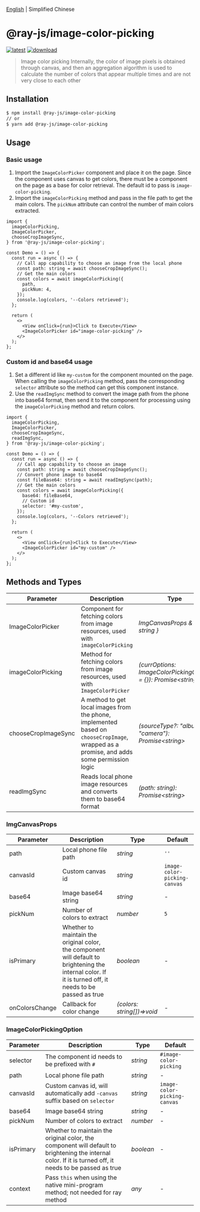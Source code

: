 [English](./README.md) | Simplified Chinese

# @ray-js/image-color-picking

[![latest](https://img.shields.io/npm/v/@ray-js/image-color-picking/latest.svg)](https://www.npmjs.com/package/@ray-js/image-color-picking) [![download](https://img.shields.io/npm/dt/@ray-js/image-color-picking.svg)](https://www.npmjs.com/package/@ray-js/image-color-picking)

> Image color picking
> Internally, the color of image pixels is obtained through canvas, and then an aggregation algorithm is used to calculate the number of colors that appear multiple times and are not very close to each other

## Installation

```sh
$ npm install @ray-js/image-color-picking
// or
$ yarn add @ray-js/image-color-picking
```

## Usage

### Basic usage

1. Import the `ImageColorPicker` component and place it on the page. Since the component uses canvas to get colors, there must be a component on the page as a base for color retrieval. The default id to pass is `image-color-picking`.
2. Import the `imageColorPicking` method and pass in the file path to get the main colors. The `pickNum` attribute can control the number of main colors extracted.

```tsx
import {
  imageColorPicking,
  ImageColorPicker,
  chooseCropImageSync,
} from '@ray-js/image-color-picking';

const Demo = () => {
  const run = async () => {
    // Call app capability to choose an image from the local phone
    const path: string = await chooseCropImageSync();
    // Get the main colors
    const colors = await imageColorPicking({
      path,
      pickNum: 4,
    });
    console.log(colors, '--Colors retrieved');
  };

  return (
    <>
      <View onClick={run}>Click to Execute</View>
      <ImageColorPicker id="image-color-picking" />
    </>
  );
};
```

### Custom id and base64 usage

1. Set a different id like `my-custom` for the component mounted on the page. When calling the `imageColorPicking` method, pass the corresponding `selector` attribute so the method can get this component instance.
2. Use the `readImgSync` method to convert the image path from the phone into base64 format, then send it to the component for processing using the `imageColorPicking` method and return colors.

```tsx
import {
  imageColorPicking,
  ImageColorPicker,
  chooseCropImageSync,
  readImgSync,
} from '@ray-js/image-color-picking';

const Demo = () => {
  const run = async () => {
    // Call app capability to choose an image
    const path: string = await chooseCropImageSync();
    // Convert phone image to base64
    const fileBase64: string = await readImgSync(path);
    // Get the main colors
    const colors = await imageColorPicking({
      base64: fileBase64,
      // Custom id
      selector: '#my-custom',
    });
    console.log(colors, '--Colors retrieved');
  };

  return (
    <>
      <View onClick={run}>Click to Execute</View>
      <ImageColorPicker id="my-custom" />
    </>
  );
};
```

## Methods and Types

| Parameter           | Description                                                                                                                               | Type                                                              |
| ------------------- | ----------------------------------------------------------------------------------------------------------------------------------------- | ----------------------------------------------------------------- |
| ImageColorPicker    | Component for fetching colors from image resources, used with `imageColorPicking`                                                         | _ImgCanvasProps & { id: string }_                                 |
| imageColorPicking   | Method for fetching colors from image resources, used with `ImageColorPicker`                                                             | _(currOptions: ImageColorPickingOption = {}): Promise\<string[]>_ |
| chooseCropImageSync | A method to get local images from the phone, implemented based on `chooseCropImage`, wrapped as a promise, and adds some permission logic | _(sourceType?: "album" \| "camera"): Promise\<string>_            |
| readImgSync         | Reads local phone image resources and converts them to base64 format                                                                      | _(path: string): Promise\<string>_                                |

### ImgCanvasProps

| Parameter      | Description                                                                                                                                              | Type                       | Default                      |
| -------------- | -------------------------------------------------------------------------------------------------------------------------------------------------------- | -------------------------- | ---------------------------- |
| path           | Local phone file path                                                                                                                                    | _string_                   | `''`                         |
| canvasId       | Custom canvas id                                                                                                                                         | _string_                   | `image-color-picking-canvas` |
| base64         | Image base64 string                                                                                                                                      | _string_                   | -                            |
| pickNum        | Number of colors to extract                                                                                                                              | _number_                   | `5`                          |
| isPrimary      | Whether to maintain the original color, the component will default to brightening the internal color. If it is turned off, it needs to be passed as true | _boolean_                  | -                            |
| onColorsChange | Callback for color change                                                                                                                                | _(colors: string[])=>void_ | -                            |

### ImageColorPickingOption

| Parameter | Description                                                                                                                                              | Type      | Default                      |
| --------- | -------------------------------------------------------------------------------------------------------------------------------------------------------- | --------- | ---------------------------- |
| selector  | The component id needs to be prefixed with `#`                                                                                                           | _string_  | `#image-color-picking`       |
| path      | Local phone file path                                                                                                                                    | _string_  | -                            |
| canvasId  | Custom canvas id, will automatically add `-canvas` suffix based on `selector`                                                                            | _string_  | `image-color-picking-canvas` |
| base64    | Image base64 string                                                                                                                                      | _string_  | -                            |
| pickNum   | Number of colors to extract                                                                                                                              | _number_  | -                            |
| isPrimary | Whether to maintain the original color, the component will default to brightening the internal color. If it is turned off, it needs to be passed as true | _boolean_ | -                            |
| context   | Pass `this` when using the native mini-program method; not needed for ray method                                                                         | _any_     | -                            |
